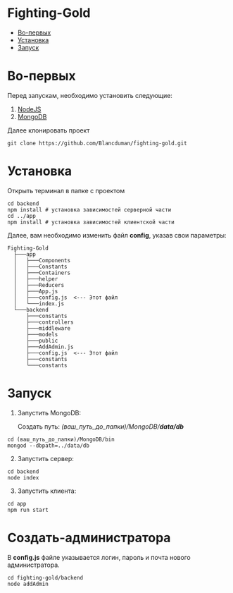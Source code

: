 # Fighting-Gold

[//]: # (head-end)

* [Во-первых](#Во-первых)
* [Установка](#Установка)
* [Запуск](#Запуск)

# Во-первых
Перед запускам, необходимо установить следующие:
1. [NodeJS](https://nodejs.org/en/)
2. [MongoDB](https://www.mongodb.com/download-center/community)

Далее клонировать проект
```
git clone https://github.com/Blancduman/fighting-gold.git
```

# Установка
Открыть терминал в папке с проектом
```
cd backend
npm install # установка зависимостей серверной части
cd ../app
npm install # установка зависимостей клиентской части
```
Далее, вам необходимо изменить файл **config**, указав свои параметры:
```
Fighting-Gold
  ├───app
  │   ├───Components
  │   ├───Constants
  │   ├───Containers
  │   ├───helper
  │   ├───Reducers
  │   ├───App.js
  │   ├───config.js  <--- Этот файл
  │   └───index.js
  └───backend    
      ├───constants
      ├───controllers
      ├───middleware
      ├───models
      ├───public
      ├───AddAdmin.js
      ├───config.js  <--- Этот файл
      ├───constants
      └───constants
```

# Запуск
1. Запустить MongoDB:

    Создать путь: _(ваш_путь_до_папки)/MongoDB/**data/db**_
```
cd (ваш_путь_до_папки)/MongoDB/bin
mongod --dbpath=../data/db
```
2. Запустить сервер:
```
cd backend
node index
```
3. Запустить клиента:
```
cd app
npm run start
```

# Создать-администратора
В **config.js** файле указывается логин, пароль и почта нового администратора.
```
cd fighting-gold/backend
node addAdmin
```
[//]: # (foot-start)

[{]: <helper> (navStep)


[}]: #
